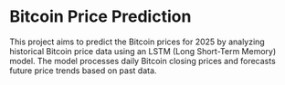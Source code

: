 # Bitcoin Price Prediction

This project aims to predict the Bitcoin prices for 2025 by analyzing historical Bitcoin price data using an LSTM (Long Short-Term Memory) model. The model processes daily Bitcoin closing prices and forecasts future price trends based on past data.
